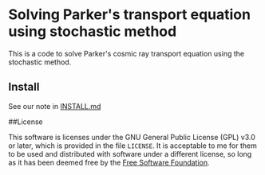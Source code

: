 Solving Parker's transport equation using stochastic method
================

This is a code to solve Parker's cosmic ray transport equation using the
stochastic method.

## Install
See our note in [INSTALL.md](INSTALL.md)


##License

This software is licenses under the GNU General Public License (GPL)
v3.0 or later, which is provided in the file `LICENSE`. It is
acceptable to me for them to be used and distributed with software
under a different license, so long as it has been deemed free by the
[Free Software Foundation](https://www.gnu.org/licenses/license-list.html).
